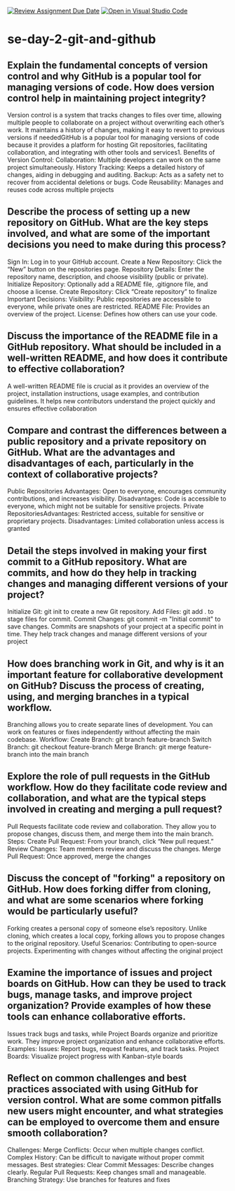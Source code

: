 [![Review Assignment Due Date](https://classroom.github.com/assets/deadline-readme-button-22041afd0340ce965d47ae6ef1cefeee28c7c493a6346c4f15d667ab976d596c.svg)](https://classroom.github.com/a/8wgCKhpZ)
[![Open in Visual Studio Code](https://classroom.github.com/assets/open-in-vscode-2e0aaae1b6195c2367325f4f02e2d04e9abb55f0b24a779b69b11b9e10269abc.svg)](https://classroom.github.com/online_ide?assignment_repo_id=15599436&assignment_repo_type=AssignmentRepo)
# se-day-2-git-and-github
## Explain the fundamental concepts of version control and why GitHub is a popular tool for managing versions of code. How does version control help in maintaining project integrity?
Version control is a system that tracks changes to files over time, allowing multiple people to collaborate on a project without overwriting each other’s work. It maintains a history of changes, making it easy to revert to previous versions if neededGitHub is a popular tool for managing versions of code because it provides a platform for hosting Git repositories, facilitating collaboration, and integrating with other tools and services1.
Benefits of Version Control:
Collaboration: Multiple developers can work on the same project simultaneously.
History Tracking: Keeps a detailed history of changes, aiding in debugging and auditing.
Backup: Acts as a safety net to recover from accidental deletions or bugs.
Code Reusability: Manages and reuses code across multiple projects
## Describe the process of setting up a new repository on GitHub. What are the key steps involved, and what are some of the important decisions you need to make during this process?
Sign In: Log in to your GitHub account.
Create a New Repository: Click the “New” button on the repositories page.
Repository Details: Enter the repository name, description, and choose visibility (public or private).
Initialize Repository: Optionally add a README file, .gitignore file, and choose a license.
Create Repository: Click “Create repository” to finalize
Important Decisions:
Visibility: Public repositories are accessible to everyone, while private ones are restricted.
README File: Provides an overview of the project.
License: Defines how others can use your code.
## Discuss the importance of the README file in a GitHub repository. What should be included in a well-written README, and how does it contribute to effective collaboration?
A well-written README file is crucial as it provides an overview of the project, installation instructions, usage examples, and contribution guidelines. It helps new contributors understand the project quickly and ensures effective collaboration
## Compare and contrast the differences between a public repository and a private repository on GitHub. What are the advantages and disadvantages of each, particularly in the context of collaborative projects?
Public Repositories Advantages: 
Open to everyone, encourages community contributions, and increases visibility.
Disadvantages: Code is accessible to everyone, which might not be suitable for sensitive projects.
Private RepositoriesAdvantages: 
Restricted access, suitable for sensitive or proprietary projects.
Disadvantages: Limited collaboration unless access is granted
## Detail the steps involved in making your first commit to a GitHub repository. What are commits, and how do they help in tracking changes and managing different versions of your project?
Initialize Git: git init to create a new Git repository.
Add Files: git add . to stage files for commit.
Commit Changes: git commit -m "Initial commit" to save changes.
Commits are snapshots of your project at a specific point in time. They help track changes and manage different versions of your project
## How does branching work in Git, and why is it an important feature for collaborative development on GitHub? Discuss the process of creating, using, and merging branches in a typical workflow.
Branching allows you to create separate lines of development. You can work on features or fixes independently without affecting the main codebase.
Workflow:
Create Branch: git branch feature-branch
Switch Branch: git checkout feature-branch
Merge Branch: git merge feature-branch into the main branch
## Explore the role of pull requests in the GitHub workflow. How do they facilitate code review and collaboration, and what are the typical steps involved in creating and merging a pull request?
Pull Requests facilitate code review and collaboration. They allow you to propose changes, discuss them, and merge them into the main branch.
Steps:
Create Pull Request: From your branch, click “New pull request.”
Review Changes: Team members review and discuss the changes.
Merge Pull Request: Once approved, merge the changes
## Discuss the concept of "forking" a repository on GitHub. How does forking differ from cloning, and what are some scenarios where forking would be particularly useful?
Forking creates a personal copy of someone else’s repository. Unlike cloning, which creates a local copy, forking allows you to propose changes to the original repository.
Useful Scenarios:
Contributing to open-source projects.
Experimenting with changes without affecting the original project
## Examine the importance of issues and project boards on GitHub. How can they be used to track bugs, manage tasks, and improve project organization? Provide examples of how these tools can enhance collaborative efforts.
Issues track bugs and tasks, while Project Boards organize and prioritize work. They improve project organization and enhance collaborative efforts.
Examples:
Issues: Report bugs, request features, and track tasks.
Project Boards: Visualize project progress with Kanban-style boards
## Reflect on common challenges and best practices associated with using GitHub for version control. What are some common pitfalls new users might encounter, and what strategies can be employed to overcome them and ensure smooth collaboration?
Challenges:
Merge Conflicts: Occur when multiple changes conflict.
Complex History: Can be difficult to navigate without proper commit messages.
Best strategies:
Clear Commit Messages: Describe changes clearly.
Regular Pull Requests: Keep changes small and manageable.
Branching Strategy: Use branches for features and fixes
